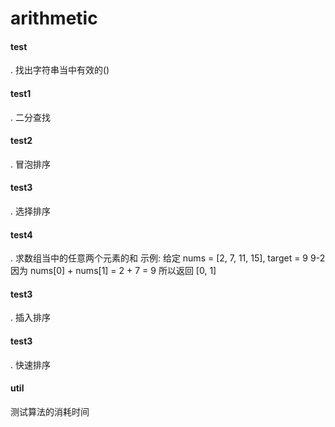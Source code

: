 # arithmetic

#### test
  . 找出字符串当中有效的()
#### test1
  . 二分查找
#### test2
  . 冒泡排序
#### test3
  . 选择排序
#### test4
  . 求数组当中的任意两个元素的和
  示例:
  给定 nums = [2, 7, 11, 15], target = 9
  9-2
  因为 nums[0] + nums[1] = 2 + 7 = 9
  所以返回 [0, 1]
#### test3
  . 插入排序
#### test3
  . 快速排序


#### util
  测试算法的消耗时间
